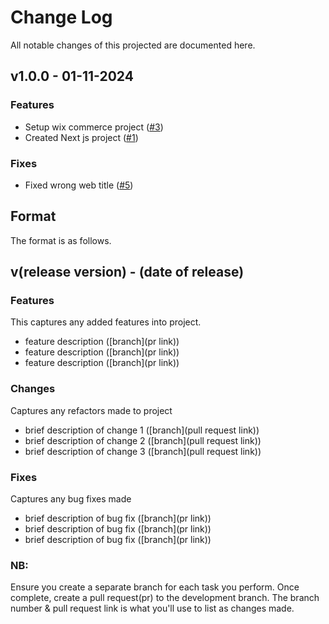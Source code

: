 # Change Log
All notable changes of this projected are documented here.

## v1.0.0 - 01-11-2024
### Features
- Setup wix commerce project ([#3](https://github.com/pekmah/Semantic-Versioning/pull/4))
- Created Next js project ([#1](https://github.com/pekmah/Semantic-Versioning/pull/2))

### Fixes
- Fixed wrong web title ([#5](https://github.com/pekmah/Semantic-Versioning/issues/5))

## Format
The format is as follows.

## v(release version) - (date of release)
### Features
This captures any added features into project.
- feature description ([branch](pr link))
- feature description ([branch](pr link))
- feature description ([branch](pr link))
### Changes
Captures any refactors made to project
- brief description of change 1 ([branch](pull request link))
- brief description of change 2 ([branch](pull request link))
- brief description of change 3 ([branch](pull request link))
### Fixes
Captures any bug fixes made
- brief description of bug fix ([branch](pr link))
- brief description of bug fix ([branch](pr link))
- brief description of bug fix ([branch](pr link))

### NB:
 Ensure you create a separate branch for each task you perform. Once complete, create a pull request(pr) to the development branch. The branch number & pull request link is what you'll use to list as changes made.

